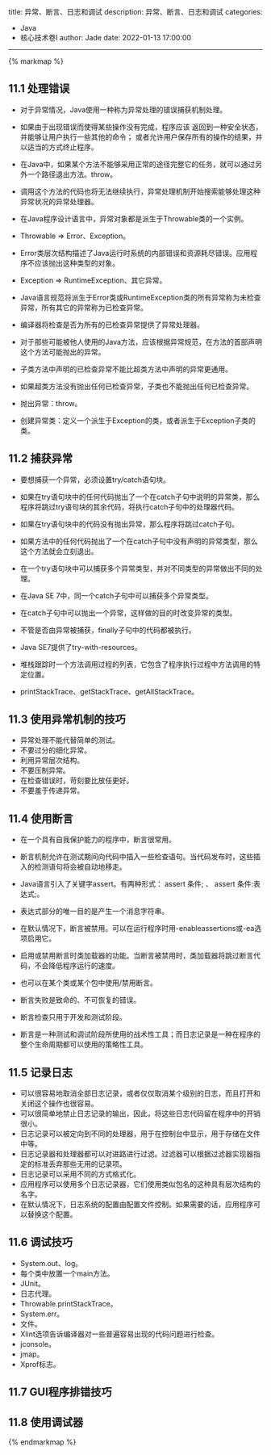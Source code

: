 title: 异常、断言、日志和调试
description: 异常、断言、日志和调试
categories: 
  - Java
  - 核心技术卷I
author: Jade
date: 2022-01-13 17:00:00
---

{% markmap %}

## 11.1 处理错误
- 对于异常情况，Java使用一种称为异常处理的错误捕获机制处理。
- 如果由于出现错误而使得某些操作没有完成，程序应该 返回到一种安全状态，并能够让用户执行一些其他的命令； 或者允许用户保存所有的操作的结果，并以适当的方式终止程序。
- 在Java中，如果某个方法不能够采用正常的途径完整它的任务，就可以通过另外一个路径退出方法。throw。
- 调用这个方法的代码也将无法继续执行，异常处理机制开始搜索能够处理这种异常状况的异常处理器。

- 在Java程序设计语言中，异常对象都是派生于Throwable类的一个实例。
- Throwable => Error、Exception。
- Error类层次结构描述了Java运行时系统的内部错误和资源耗尽错误。应用程序不应该抛出这种类型的对象。
- Exception => RuntimeException、其它异常。
- Java语言规范将派生于Error类或RuntimeException类的所有异常称为未检查异常，所有其它的异常称为已检查异常。
- 编译器将检查是否为所有的已检查异常提供了异常处理器。
- 对于那些可能被他人使用的Java方法，应该根据异常规范，在方法的首部声明这个方法可能抛出的异常。
- 子类方法中声明的已检查异常不能比超类方法中声明的异常更通用。
- 如果超类方法没有抛出任何已检查异常，子类也不能抛出任何已检查异常。
- 抛出异常：throw。
- 创建异常类：定义一个派生于Exception的类，或者派生于Exception子类的类。

## 11.2 捕获异常
- 要想捕获一个异常，必须设置try/catch语句块。
- 如果在try语句块中的任何代码抛出了一个在catch子句中说明的异常类，那么程序将跳过try语句块的其余代码，将执行catch子句中的处理器代码。
- 如果在try语句块中的代码没有抛出异常，那么程序将跳过catch子句。
- 如果方法中的任何代码抛出了一个在catch子句中没有声明的异常类型，那么这个方法就会立刻退出。

- 在一个try语句块中可以捕获多个异常类型，并对不同类型的异常做出不同的处理。
- 在Java SE 7中，同一个catch子句中可以捕获多个异常类型。

- 在catch子句中可以抛出一个异常，这样做的目的时改变异常的类型。

- 不管是否由异常被捕获，finally子句中的代码都被执行。

- Java SE7提供了try-with-resources。

- 堆栈跟踪时一个方法调用过程的列表，它包含了程序执行过程中方法调用的特定位置。
- printStackTrace、getStackTrace、getAllStackTrace。

## 11.3 使用异常机制的技巧
- 异常处理不能代替简单的测试。
- 不要过分的细化异常。
- 利用异常层次结构。
- 不要压制异常。
- 在检查错误时，苛刻要比放任更好。
- 不要羞于传递异常。

## 11.4 使用断言
- 在一个具有自我保护能力的程序中，断言很常用。
- 断言机制允许在测试期间向代码中插入一些检查语句。当代码发布时，这些插入的检测语句将会被自动地移走。
- Java语言引入了关键字assert。有两种形式： assert 条件; 、 assert 条件:表达式;。
- 表达式部分的唯一目的是产生一个消息字符串。
- 在默认情况下，断言被禁用。可以在运行程序时用-enableassertions或-ea选项启用它。
- 启用或禁用断言时类加载器的功能。当断言被禁用时，类加载器将跳过断言代码，不会降低程序运行的速度。
- 也可以在某个类或某个包中使用/禁用断言。

- 断言失败是致命的、不可恢复的错误。
- 断言检查只用于开发和测试阶段。
- 断言是一种测试和调试阶段所使用的战术性工具；而日志记录是一种在程序的整个生命周期都可以使用的策略性工具。

## 11.5 记录日志
- 可以很容易地取消全部日志记录，或者仅仅取消某个级别的日志，而且打开和关闭这个操作也很容易。
- 可以很简单地禁止日志记录的输出，因此，将这些日志代码留在程序中的开销很小。
- 日志记录可以被定向到不同的处理器，用于在控制台中显示，用于存储在文件中等。
- 日志记录器和处理器都可以对进路进行过滤。过滤器可以根据过滤器实现器指定的标准丢弃那些无用的记录项。
- 日志记录可以采用不同的方式格式化。
- 应用程序可以使用多个日志记录器，它们使用类似包名的这种具有层次结构的名字。
- 在默认情况下，日志系统的配置由配置文件控制。如果需要的话，应用程序可以替换这个配置。

## 11.6 调试技巧
- System.out、log。
- 每个类中放置一个main方法。
- JUnit。
- 日志代理。
- Throwable.printStackTrace。
- System.err。
- 文件。
- Xlint选项告诉编译器对一些普遍容易出现的代码问题进行检查。
- jconsole。
- jmap。
- Xprof标志。

## 11.7 GUI程序排错技巧

## 11.8 使用调试器

{% endmarkmap %}
